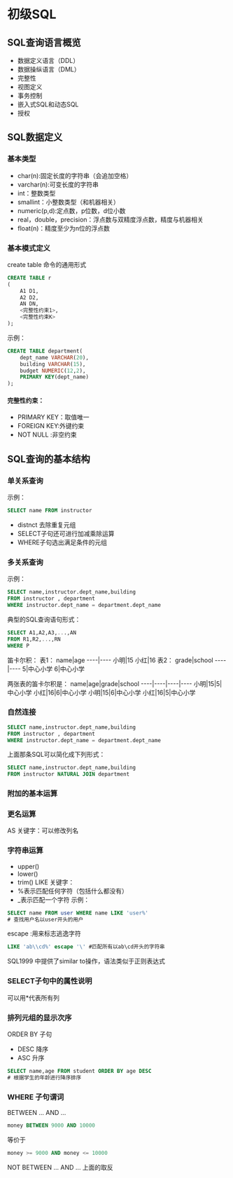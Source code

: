 # 初级SQL
## SQL查询语言概览
- 数据定义语言（DDL）
- 数据操纵语言（DML）
- 完整性
- 视图定义
- 事务控制
- 嵌入式SQL和动态SQL
- 授权
## SQL数据定义
### 基本类型
- char(n):固定长度的字符串（会追加空格）
- varchar(n):可变长度的字符串
- int：整数类型
- smallint：小整数类型（和机器相关）
- numeric(p,d):定点数，p位数，d位小数
- real，double，precision：浮点数与双精度浮点数，精度与机器相关
- float(n)：精度至少为n位的浮点数
### 基本模式定义
create table 命令的通用形式
```sql
CREATE TABLE r
(
    A1 D1,
    A2 D2,
    AN DN,
    <完整性约束1>,
    <完整性约束K>
);
```
示例：
```sql
CREATE TABLE department(
    dept_name VARCHAR(20),
    building VARCHAR(15),
    budget NUMERIC(12,2),
    PRIMARY KEY(dept_name)
);
```
#### 完整性约束：
- PRIMARY KEY：取值唯一
- FOREIGN KEY:外键约束
- NOT NULL :非空约束
## SQL查询的基本结构
### 单关系查询
示例：
```sql
SELECT name FROM instructor
```
- distnct 去除重复元组
- SELECT子句还可进行加减乘除运算
- WHERE子句选出满足条件的元组
### 多关系查询
示例：
```sql
SELECT name,instructor.dept_name,building
FROM instructor , department
WHERE instructor.dept_name = department.dept_name
```
典型的SQL查询语句形式：
```sql
SELECT A1,A2,A3,...,AN
FROM R1,R2,...,RN
WHERE P
```
笛卡尔积：
表1：
name|age
----|----
小明|15
小红|16
表2：
grade|school
----|----
5|中心小学
6|中心小学

两张表的笛卡尔积是：
name|age|grade|school
----|----|----|----
小明|15|5|中心小学
小红|16|6|中心小学
小明|15|6|中心小学
小红|16|5|中心小学
### 自然连接
```sql
SELECT name,instructor.dept_name,building
FROM instructor , department
WHERE instructor.dept_name = department.dept_name
```
上面那条SQL可以简化成下列形式：
```sql
SELECT name,instructor.dept_name,building
FROM instructor NATURAL JOIN department
```
### 附加的基本运算
### 更名运算
AS 关键字：可以修改列名
### 字符串运算
- upper()
- lower()
- trim()
LIKE 关键字：
- %表示匹配任何字符（包括什么都没有）
- _表示匹配一个字符
示例：
```sql
SELECT name FROM user WHERE name LIKE 'user%' 
# 查找用户名以user开头的用户
```
escape :用来标志逃逸字符
```sql
LIKE 'ab\\cd%' escape '\' #匹配所有以ab\cd开头的字符串
```
SQL1999 中提供了similar to操作，语法类似于正则表达式
### SELECT子句中的属性说明
可以用*代表所有列
### 排列元组的显示次序
ORDER BY 子句
- DESC 降序
- ASC 升序
```sql
SELECT name,age FROM student ORDER BY age DESC
# 根据学生的年龄进行降序排序
```
### WHERE 子句谓词
BETWEEN ... AND ...
```sql
money BETWEEN 9000 AND 10000
```
等价于
```sql
money >= 9000 AND money <= 10000
```
NOT BETWEEN ... AND ...
上面的取反
